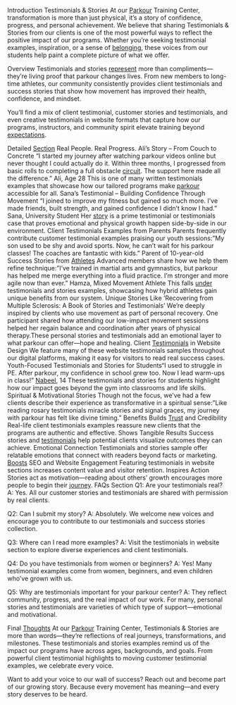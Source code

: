 Introduction
Testimonials & Stories At our [Parkour](https://santabarbaratrapeze.com/safety-gear-for-parkour) Training Center, transformation is more than just physical, it’s a story of confidence, progress, and personal achievement. We believe that sharing Testimonials & Stories from our clients is one of the most powerful ways to reflect the positive impact of our programs. Whether you’re seeking testimonial examples, inspiration, or a sense of [belonging](https://santabarbaratrapeze.com/testimonials-stories), these voices from our students help paint a complete picture of what we offer.

Overview
Testimonials and stories [represent](https://santabarbaratrapeze.com/guide-to-parkour-2025) more than compliments—they’re living proof that parkour changes lives. From new members to long-time athletes, our community consistently provides client testimonials and success stories that show how movement has improved their health, confidence, and mindset.

You’ll find a mix of client testimonial, customer stories and testimonials, and even creative testimonials in website formats that capture how our programs, instructors, and community spirit elevate training beyond [expectations](https://santabarbaratrapeze.com/upcoming-workshops).

Detailed [Section](https://santabarbaratrapeze.com/how-to-do-parkour-training)
Real People. Real Progress.
Ali’s Story – From Couch to Concrete “I started my journey after watching parkour videos online but never thought I could actually do it. Within three months, I progressed from basic rolls to completing a full obstacle [circuit](https://santabarbaratrapeze.com/events-for-kids). The support here made all the difference.”
Ali, Age 28
This is one of many written testimonials examples that showcase how our tailored programs make [parkour](https://santabarbaratrapeze.com/benefits-of-physical-play-2025) accessible for all.
Sana’s Testimonial – Building Confidence Through Movement “I joined to improve my fitness but gained so much more. I’ve made friends, built strength, and gained confidence I didn’t know I had.”
Sana, University Student
Her [story](https://santabarbaratrapeze.com/kids-fitness-activities) is a prime testimonial or testimonials case that proves emotional and physical growth happen side-by-side in our environment.
Client Testimonials Examples from Parents Parents frequently contribute customer testimonial examples praising our youth sessions:”My son used to be shy and avoid sports. Now, he can’t wait for his parkour classes! The coaches are fantastic with kids.”
Parent of 10-year-old
Success Stories from [Athletes](https://santabarbaratrapeze.com/local-events) Advanced members share how we help them refine technique:”I’ve trained in martial arts and gymnastics, but parkour has helped me merge everything into a fluid practice. I’m stronger and more agile now than ever.”
Hamza, Mixed Movement Athlete
This falls [under](https://santabarbaratrapeze.com/fun-games-for-children) testimonials and stories examples, showcasing how hybrid athletes gain unique benefits from our system.
Unique Stories Like ‘Recovering from Multiple Sclerosis: A Book of Stories and Testimonials’ We’re deeply inspired by clients who use movement as part of personal recovery. One participant shared how attending our low-impact movement sessions helped her regain balance and coordination after years of physical therapy.These personal stories and testimonials add an emotional layer to what parkour can offer—hope and healing.
Client [Testimonials](https://santabarbaratrapeze.com/healthy-life-style-live-well) in Website Design We feature many of these website testimonials samples throughout our digital platforms, making it easy for visitors to read real success cases.
Youth-Focused Testimonials and Stories for Students“I used to struggle in PE. After parkour, my confidence in school grew too. Now I lead warm-ups in class!”
[Nabeel](https://santabarbaratrapeze.com/events-for-kids), 14
These testimonials and stories for students highlight how our impact goes beyond the gym into classrooms and life skills.
Spiritual & Motivational Stories Though not the focus, we’ve had a few clients describe their experience as transformative in a spiritual sense:”Like reading rosary testimonials miracle stories and signal graces, my journey with parkour has felt like divine timing.”
Benefits
Builds [Trust](https://santabarbaratrapeze.com/kids-fitness-activities) and Credibility Real-life client testimonials examples reassure new clients that the programs are authentic and effective.
Shows Tangible Results Success stories and [testimonials](https://santabarbaratrapeze.com/exercise-tips-for-long-term) help potential clients visualize outcomes they can achieve.
Emotional Connection Testimonials and stories sample offer relatable emotions that connect with readers beyond facts or marketing.
[Boosts](https://santabarbaratrapeze.com/fun-games-for-children) SEO and Website Engagement Featuring testimonials in website sections increases content value and visitor retention.
Inspires Action Stories act as motivation—reading about others’ growth encourages more people to begin their [journey](https://santabarbaratrapeze.com/group-activities).
FAQs Section
Q1: Are your testimonials real?
A: Yes. All our customer stories and testimonials are shared with permission by real clients.

Q2: Can I submit my story?
A: Absolutely. We welcome new voices and encourage you to contribute to our testimonials and success stories collection.

Q3: Where can I read more examples?
A: Visit the testimonials in website section to explore diverse experiences and client testimonials.

Q4: Do you have testimonials from women or beginners?
A: Yes! Many testimonial examples come from women, beginners, and even children who’ve grown with us.

Q5: Why are testimonials important for your parkour center?
A: They reflect community, progress, and the real impact of our work. For many, personal stories and testimonials are varieties of which type of support—emotional and motivational.

Final [Thoughts](https://santabarbaratrapeze.com/family-day-out-ideas)
At our [Parkour](https://santabarbaratrapeze.com/training-program-workout) Training Center, Testimonials & Stories are more than words—they’re reflections of real journeys, transformations, and milestones. These testimonials and stories examples remind us of the impact our programs have across ages, backgrounds, and goals. From powerful client testimonial highlights to moving customer testimonial examples, we celebrate every voice.

Want to add your voice to our wall of success? Reach out and become part of our growing story. Because every movement has meaning—and every story deserves to be heard.
